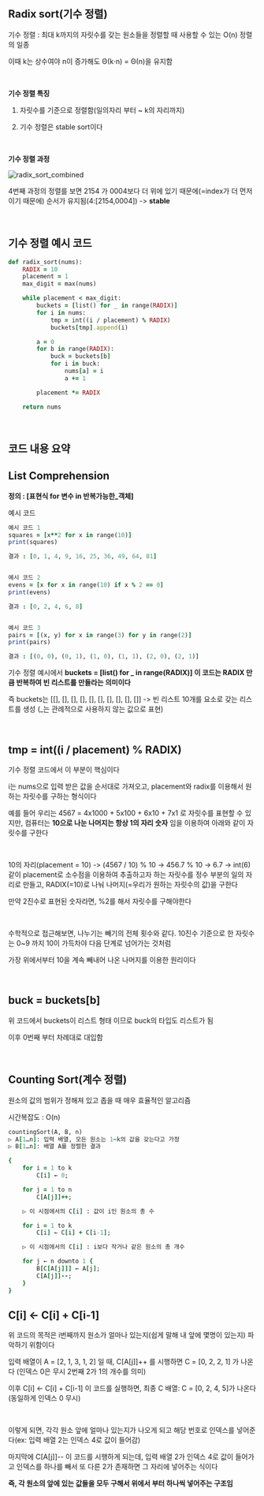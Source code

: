 ## Radix sort(기수 정렬)

기수 정렬 : 최대 k까지의 자릿수를 갖는 원소들을 정렬할 때 사용할 수 있는 O(n) 정렬의 일종

이때 k는 상수여야 n이 증가해도 Θ(k⋅n) = Θ(n)을 유지함 

<br/>

**기수 정렬 특징** 

1. 자릿수를 기준으로 정렬함(일의자리 부터 ~ k의 자리까지)

2. 기수 정렬은 stable sort이다

<br/>

**기수 정렬 과정**

![radix_sort_combined](https://github.com/user-attachments/assets/cb35f970-c3fc-4b04-8410-d280d879e11a)

4번째 과정의 정렬를 보면 2154 가 0004보다 더 위에 있기 때문에(=index가 더 먼저이기 때문에) 순서가 유지됨(4:[2154,0004]) -> **stable**

<br/>

## 기수 정렬 예시 코드 

```ruby
def radix_sort(nums):
    RADIX = 10
    placement = 1
    max_digit = max(nums)

    while placement < max_digit:
        buckets = [list() for _ in range(RADIX)]
        for i in nums:
            tmp = int((i / placement) % RADIX)
            buckets[tmp].append(i)

        a = 0
        for b in range(RADIX):
            buck = buckets[b]
            for i in buck:
                nums[a] = i
                a += 1

        placement *= RADIX

    return nums
```

<br/>

## 코드 내용 요약

## List Comprehension

**정의 : [표현식 for 변수 in 반복가능한_객체]**

예시 코드 

```ruby
예시 코드 1 
squares = [x**2 for x in range(10)]
print(squares)

결과 : [0, 1, 4, 9, 16, 25, 36, 49, 64, 81]


예시 코드 2
evens = [x for x in range(10) if x % 2 == 0]
print(evens)

결과 : [0, 2, 4, 6, 8]


예시 코드 3
pairs = [(x, y) for x in range(3) for y in range(2)]
print(pairs)

결과 : [(0, 0), (0, 1), (1, 0), (1, 1), (2, 0), (2, 1)]
```

기수 정렬 예시에서 **buckets = [list() for _ in range(RADIX)] 이 코드는 RADIX 만큼 반복하여 빈 리스트를 만들라는 의미이다**

즉 buckets는 [[], [], [], [], [], [], [], [], [], []] -> 빈 리스트 10개를 요소로 갖는 리스트를 생성 (_는 관례적으로 사용하지 않는 값으로 표현)

<br/>

##  tmp = int((i / placement) % RADIX)

기수 정렬 코드에서 이 부분이 핵심이다 

i는 nums으로 입력 받은 값을 순서대로 가져오고, placement와 radix를 이용해서 원하는 자릿수를 구하는 형식이다 

예를 들어 우리는 4567 = 4x1000 + 5x100 + 6x10 + 7x1 로  자릿수를 표현할 수 있지만, 컴퓨터는 **10으로 나눈 나머지는 항상 1의 자리 숫자** 임을 이용하여 아래와 같이 자릿수를 구한다

<br/>

10의 자리(placement = 10) -> (4567 / 10) % 10 → 456.7 % 10 → 6.7 → int(6) 같이 placement로 소수점을 이용하여 추출하고자 하는 자릿수를 정수 부분의 일의 자리로 만들고, RADIX(=10)로 나눠 나머지(=우리가 원하는 자릿수의 값)을 구한다

만약 2진수로 표현된 숫자라면, %2를 해서 자릿수를 구해야한다

<br/>

수학적으로 접근해보면, 나누기는 빼기의 전체 횟수와 같다. 10진수 기준으로 한 자릿수는 0~9 까지 10이 가득차야 다음 단계로 넘어가는 것처럼 

가장 위에서부터 10을 계속 빼내어 나온 나머지를 이용한 원리이다

<br/>

## buck = buckets[b]

위 코드에서 buckets이 리스트 형태 이므로 buck의 타입도 리스트가 됨 

이후 0번째 부터 차례대로 대입함 

<br/>

## Counting Sort(계수 정렬)

원소의 값의 범위가 정해져 있고 좁을 때 매우 효율적인 알고리즘 

시간복잡도 : O(n)

```ruby
countingSort(A, B, n)
▷ A[1…n]: 입력 배열, 모든 원소는 1~k의 값을 갖는다고 가정
▷ B[1…n]: 배열 A를 정렬한 결과

{
    for i = 1 to k
        C[i] ← 0;

    for j = 1 to n
        C[A[j]]++;

    ▷ 이 시점에서의 C[i] : 값이 i인 원소의 총 수

    for i = 1 to k
        C[i] ← C[i] + C[i-1];

    ▷ 이 시점에서의 C[i] : i보다 작거나 같은 원소의 총 개수

    for j ← n downto 1 {
        B[C[A[j]]] ← A[j];
        C[A[j]]--;
    }
}
```

## C[i] ← C[i] + C[i-1]

위 코드의 목적은 i번째까지 원소가 얼마나 있는지(쉽게 말해 내 앞에 몇명이 있는지) 파악하기 위함이다 

입력 배열이 A = [2, 1, 3, 1, 2] 일 때, C[A[j]]++ 를 시행하면 C = [0, 2, 2, 1] 가 나온다 (인덱스 0은 무시 2번째 2가 1의 개수를 의미)

이후 C[i] ← C[i] + C[i-1] 이 코드를 실행하면, 최종 C 배열: C = [0, 2, 4, 5]가 나온다 (동일하게 인덱스 0 무시)

<br/>

이렇게 되면, 각각 원소 앞에 얼마나 있는지가 나오게 되고 해당 번호로 인덱스를 넣어준다(ex: 입력 배열 2는 인덱스 4로 값이 들어감)

마지막에 C[A[j]]-- 이 코드를 시행하게 되는데, 입력 배열 2가 인덱스 4로 값이 들어가고 인덱스를 하나를 빼서 또 다른 2가 존재하면 그 자리에 넣어주는 식이다 

**즉, 각 원소의 앞에 있는 값들을 모두 구해서 위에서 부터 하나씩 넣어주는 구조임** 










































































































